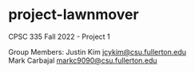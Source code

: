 # project-lawnmover
CPSC 335 Fall 2022 - Project 1
  
Group Members: 
Justin Kim jcykim@csu.fullerton.edu  
Mark Carbajal markc9090@csu.fullerton.edu  
